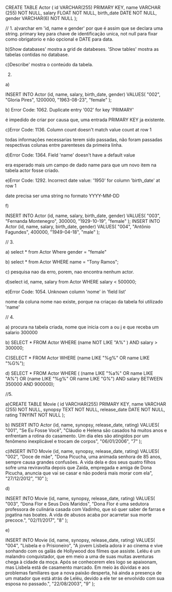 CREATE TABLE Actor (
    id VARCHAR(255) PRIMARY KEY,
    name VARCHAR (255) NOT NULL,
    salary FLOAT NOT NULL,
    birth_date DATE NOT NULL,
    gender VARCHAR(6) NOT NULL
);

// 1. a)varchar em 'id, name e gender' por que é assim que se declara uma string. primary key para chave de identificação unica, not null para fixar como obrigatorio e não opcional e DATE para data.

b)Show databases' mostra a grid de databeses. 'Show tables' mostra as tabelas contidas no database.

c)Describe' mostra o conteúdo da tabela.

2.
a)

INSERT INTO Actor (id, name, salary, birth_date, gender)
VALUES(
  "002", 
  "Gloria Pires",
  1200000,
  "1963-08-23", 
  "female"
);

b) Error Code: 1062. Duplicate entry '002' for key 'PRIMARY'

é impedido de criar por causa que, uma entrada PRIMARY KEY ja existente.

c)Error Code: 1136. Column count doesn't match value count at row 1

todas informações necessarias terem sido passadas, não foram passadas respectivas colunas entre parenteses da primeira linha.

d)Error Code: 1364. Field 'name' doesn't have a default value

era esperado mais um campo de dado name para que um novo item na tabela actor fosse criado.

e)Error Code: 1292. Incorrect date value: '1950' for column 'birth_date' at row 1

date precisa ser uma string no formato YYYY-MM-DD 

f)

 INSERT INTO Actor (id, name, salary, birth_date, gender)
VALUES(
  "003", 
  "Fernanda Montenegro",
  300000,
  "1929-10-19", 
  "female"
);
INSERT INTO Actor (id, name, salary, birth_date, gender)
VALUES(
  "004", 
  "Antônio Fagundes",
  400000,
  "1949-04-18", 
  "male"
);


// 3.

a) select * from Actor Where gender = "female"

b) select * from Actor WHERE name = "Tony Ramos";

c) pesquisa nao da erro, porem, nao encontra nenhum actor.

d)select id, name, salary from Actor WHERE salary < 500000;

e)Error Code: 1054. Unknown column 'nome' in 'field list'

nome da coluna nome nao existe, porque na criaçao da tabela foi utilizado 'name'


// 4.

a) procura na tabela criada, nome que inicia com a ou j e que receba um salario 300000

b) SELECT * FROM Actor
WHERE (name  NOT LIKE "A%" ) AND salary > 300000;

C)SELECT * FROM Actor
WHERE (name LIKE "%g%" OR name LIKE "%G%");

d) SELECT * FROM Actor 
WHERE  ( 
(name LIKE "%a%" OR name  LIKE "A%") OR (name LIKE "%g%" OR name LIKE "G%") AND salary BETWEEN 350000  AND 900000);

//5.

a)CREATE TABLE Movie (
    id VARCHAR(255) PRIMARY KEY,
    name VARCHAR (255) NOT NULL,
    synopsy TEXT NOT NULL,
    release_date DATE NOT NULL,
    rating TINYINT NOT NULL
);

b)
INSERT INTO Actor (id, name, synopsy, release_date, rating)
VALUES(
"001",
"Se Eu Fosse Você",
"Cláudio e Helena são casados há muitos anos e enfrentam a rotina do casamento. Um dia eles são atingidos por um fenômeno inexplicável e trocam de corpos",
"06/01/2006",
"7"
);

c)INSERT INTO Movie (id, name, synopsy, release_date, rating)
VALUES(
"002",
"Doce de mãe",
"Dona Picucha, uma animada senhora de 85 anos, sempre causa grandes confusões. A vida dela e dos seus quatro filhos sofre uma reviravolta depois que Zaida, empregada e amiga de Dona Picucha, anuncia que vai se casar e não poderá mais morar com ela",
"27/12/2012",
"10"
);

d)

INSERT INTO Movie (id, name, synopsy, release_date, rating)
VALUES(
"003",
"Dona Flor e Seus Dois Maridos",
"Dona Flor é uma sedutora professora de culinária casada com Vadinho, que só quer saber de farras e jogatina nas boates. A vida de abusos acaba por acarretar sua morte precoce.",
"02/11/2017",
"8"
);

e)

INSERT INTO Movie (id, name, synopsy, release_date, rating)
VALUES(
"004",
"Lisbela e o Prisioneiro",
"A jovem Lisbela adora ir ao cinema e vive sonhando com os galãs de Hollywood dos filmes que assiste. Leléu é um malandro conquistador, que em meio a uma de suas muitas aventuras chega à cidade da moça. Após se conhecerem eles logo se apaixonam, mas Lisbela está de casamento marcado. Em meio às dúvidas e aos problemas familiares que a nova paixão desperta, há ainda a presença de um matador que está atrás de Leléu, devido a ele ter se envolvido com sua esposa no passado.",
"22/08/2003",
"9"
);






